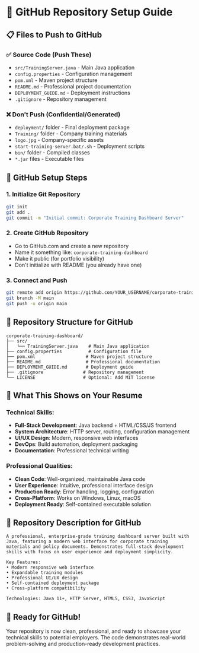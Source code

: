 # 🚀 GitHub Repository Setup Guide

## 📋 **Files to Push to GitHub**

### **✅ Source Code (Push These)**
- `src/TrainingServer.java` - Main Java application
- `config.properties` - Configuration management
- `pom.xml` - Maven project structure
- `README.md` - Professional project documentation
- `DEPLOYMENT_GUIDE.md` - Deployment instructions
- `.gitignore` - Repository management

### **❌ Don't Push (Confidential/Generated)**
- `deployment/` folder - Final deployment package
- `Training/` folder - Company training materials
- `logo.jpg` - Company-specific assets
- `start-training-server.bat/.sh` - Deployment scripts
- `bin/` folder - Compiled classes
- `*.jar` files - Executable files

## 🔧 **GitHub Setup Steps**

### **1. Initialize Git Repository**
```bash
git init
git add .
git commit -m "Initial commit: Corporate Training Dashboard Server"
```

### **2. Create GitHub Repository**
- Go to GitHub.com and create a new repository
- Name it something like: `corporate-training-dashboard`
- Make it public (for portfolio visibility)
- Don't initialize with README (you already have one)

### **3. Connect and Push**
```bash
git remote add origin https://github.com/YOUR_USERNAME/corporate-training-dashboard.git
git branch -M main
git push -u origin main
```

## 🎯 **Repository Structure for GitHub**

```
corporate-training-dashboard/
├── src/
│   └── TrainingServer.java    # Main Java application
├── config.properties          # Configuration file
├── pom.xml                   # Maven project structure
├── README.md                 # Professional documentation
├── DEPLOYMENT_GUIDE.md       # Deployment guide
├── .gitignore               # Repository management
└── LICENSE                  # Optional: Add MIT license
```

## 🌟 **What This Shows on Your Resume**

### **Technical Skills:**
- **Full-Stack Development**: Java backend + HTML/CSS/JS frontend
- **System Architecture**: HTTP server, routing, configuration management
- **UI/UX Design**: Modern, responsive web interfaces
- **DevOps**: Build automation, deployment packaging
- **Documentation**: Professional technical writing

### **Professional Qualities:**
- **Clean Code**: Well-organized, maintainable Java code
- **User Experience**: Intuitive, professional interface design
- **Production Ready**: Error handling, logging, configuration
- **Cross-Platform**: Works on Windows, Linux, macOS
- **Deployment Ready**: Self-contained executable solution

## 📝 **Repository Description for GitHub**

```
A professional, enterprise-grade training dashboard server built with Java, featuring a modern web interface for corporate training materials and policy documents. Demonstrates full-stack development skills with focus on user experience and deployment simplicity.

Key Features:
• Modern responsive web interface
• Expandable training modules
• Professional UI/UX design
• Self-contained deployment package
• Cross-platform compatibility

Technologies: Java 11+, HTTP Server, HTML5, CSS3, JavaScript
```

## 🎉 **Ready for GitHub!**

Your repository is now clean, professional, and ready to showcase your technical skills to potential employers. The code demonstrates real-world problem-solving and production-ready development practices.
